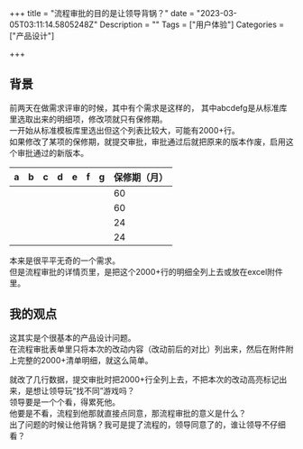 +++
title = "流程审批的目的是让领导背锅？"
date = "2023-03-05T03:11:14.5805248Z"
Description = ""
Tags = ["用户体验"]
Categories = ["产品设计"]

+++
## 背景
前两天在做需求评审的时候，其中有个需求是这样的，
其中abcdefg是从标准库里选取出来的明细项，修改项就只有保修期。  
一开始从标准模板库里选出但这个列表比较大，可能有2000+行。  
如果修改了某项的保修期，就提交审批，审批通过后就把原来的版本作废，启用这个审批通过的新版本。

| a   | b   | c   | d   | e   | f   | g   | 保修期（月） |
|-----|-----|-----|-----|-----|-----|-----|--------|
|     |     |     |     |     |     |     | 60     |
|     |     |     |     |     |     |     | 60     |
|     |     |     |     |     |     |     | 24     |
|     |     |     |     |     |     |     | 24     |

本来是很平平无奇的一个需求。  
但是流程审批的详情页里，是把这个2000+行的明细全列上去或放在excel附件里。

## 我的观点

这其实是个很基本的产品设计问题。  
在流程审批表单里只将本次的改动内容（改动前后的对比）列出来，然后在附件附上完整的2000+清单明细，就这么简单。

就改了几行数据，提交审批时把2000+行全列上去，不把本次的改动高亮标记出来，是想让领导玩“找不同”游戏吗？  
领导要是一个个看，得累死他。  
他要是不看，流程到他那就直接点同意，那流程审批的意义是什么？  
出了问题的时候让他背锅？我可是提了流程的，领导同意了的，谁让领导不仔细看？  